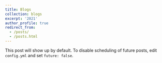 ```yaml
---
title: Blogs
collection: blogs
excerpt: '2021'
author_profile: true
redirect_from: 
  - /posts/
  - /posts.html
---
```


This post will show up by default. To disable scheduling of future posts, edit `config.yml` and set `future: false`. 
